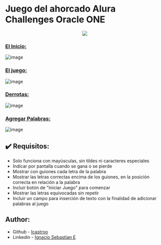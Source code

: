 #  Juego del ahorcado Alura Challenges Oracle ONE

<p align="center">
    <img src="https://skillicons.dev/icons?i=html,js,css" />
  </a>
</p>

### [El Inicio:](https://icastroo.github.io/Juego-del-ahorcado-Alura-Challenges-Oracle-ONE/)
![image](https://user-images.githubusercontent.com/107725949/267949679-f0168722-c1ef-4b71-ac88-26500a1c7667.png)

### [El juego:](https://icastroo.github.io/Juego-del-ahorcado-Alura-Challenges-Oracle-ONE/pages/juego.html)
![image](https://user-images.githubusercontent.com/107725949/267949756-1190253d-906c-4b82-b365-879bf7beb48a.png)

### [Derrotas:](https://icastroo.github.io/Juego-del-ahorcado-Alura-Challenges-Oracle-ONE/pages/juego.html)
![image](https://user-images.githubusercontent.com/107725949/267954832-f19591b6-e33b-41ce-a420-a8422c01e494.png)

### [Agregar Palabras:](https://icastroo.github.io/Juego-del-ahorcado-Alura-Challenges-Oracle-ONE/pages/palabras.html)
![image](https://user-images.githubusercontent.com/107725949/267949764-d7544d0e-e03a-494f-9e84-129041071782.png)

## ✔️ Requisitos:

- Solo funciona con mayúsculas, sin tildes ni caracteres especiales
- Indicar por pantalla cuando se gana o se pierde
- Mostrar con guiones cada letra de la palabra
- Mostrar las letras correctas encima de los guiones, en la posición correcta en relación a la palabra
- Incluir botón de "Iniciar Juego" para comenzar
- Mostrar las letras equivocadas sin repetir
- Incluir un campo para inserción de texto con la finalidad de adicionar palabras al juego


## Author:

- Github - [Icastroo](https://github.com/Icastroo)
- Linkedin - [Ignacio Sebastian E](https://www.linkedin.com/in/ignacio-castroo/)

